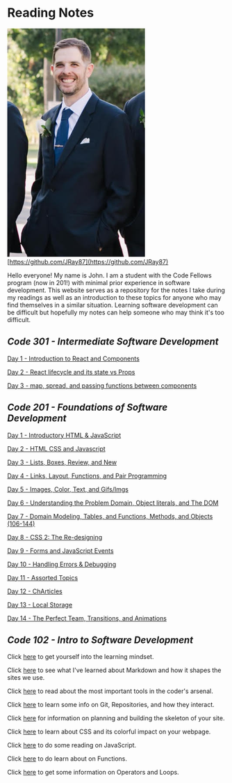 # Reading Notes

![Me](images/ProfilePhoto.jpg)
[https://github.com/JRay87](https://github.com/JRay87)

Hello everyone! My name is John. I am a student with the Code Fellows program (now in 201!) with minimal prior experience in software development. This website serves as a repository for the notes I take during my readings as well as an introduction to these topics for anyone who may find themselves in a similar situation. Learning software development can be difficult but hopefully my notes can help someone who may think it's too difficult.  

## *Code 301 - Intermediate Software Development*

[Day 1 - Introduction to React and Components](301/Reading-1.md)

[Day 2 - React lifecycle and its state vs Props](301/Reading-2.md)

[Day 3 - map, spread, and passing functions between components](301/Reading-3.md)

## *Code 201 - Foundations of Software Development*

[Day 1 - Introductory HTML & JavaScript](201/class-01.md)

[Day 2 - HTML CSS and Javascript](201/class-02.md)

[Day 3 - Lists, Boxes, Review, and New](201/class-03.md)

[Day 4 - Links, Layout, Functions, and Pair Programming](201/class-04.md)

[Day 5 - Images, Color, Text, and Gifs/Imgs](201/class-05.md)

[Day 6 - Understanding the Problem Domain, Object literals, and The DOM](201/class-06.md)

[Day 7 - Domain Modeling, Tables, and Functions, Methods, and Objects (106-144)](201/class-07.md)

[Day 8 - CSS 2: The Re-designing](201/class-08.md)

[Day 9 - Forms and JavaScript Events](201/class-09.md)

[Day 10 - Handling Errors & Debugging](201/class-10.md)

[Day 11 - Assorted Topics](201/class-11.md)

[Day 12 - ChArticles](201/class-12.md)

[Day 13 - Local Storage](201/class-13.md)

[Day 14 - The Perfect Team, Transitions, and Animations](201/class-14.md)

## *Code 102 - Intro to Software Development*

Click [here](102/zzGrowthMindset.md) to get yourself into the learning mindset.

Click [here](102/zzMrkdwnnotes.md) to see what I've learned about Markdown and how it shapes the sites we use.

Click [here](102/zzCodersComp.md) to read about the most important tools in the coder's arsenal.

Click [here](102/zzGitRepositories.md) to learn some info on Git, Repositories, and how they interact.

Click [here](102/zzBasicsofhtml.md) for information on planning and building the skeleton of your site.

Click [here](102/zzCSSNotes.md) to learn about CSS and its colorful impact on your webpage.

Click [here](102/zzJSNotes.md) to do some reading on JavaScript.

Click [here](102/zzFunctions.md) to do learn about on Functions.

Click [here](102/zzLoops.md) to get some information on Operators and Loops.
